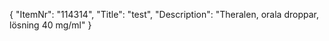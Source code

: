 {
  "ItemNr": "114314",
  "Title": "test",
  "Description": "Theralen, orala droppar, lösning 40 mg/ml"
}